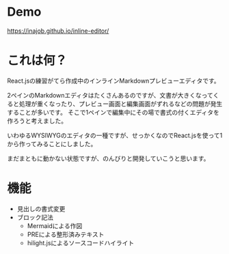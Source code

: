 # Demo

https://inajob.github.io/inline-editor/

# これは何？

React.jsの練習がてら作成中のインラインMarkdownプレビューエディタです。

2ペインのMarkdownエディタはたくさんあるのですが、文書が大きくなってくると処理が重くなったり、プレビュー画面と編集画面がずれるなどの問題が発生することが多いです。
そこで1ペインで編集中にその場で書式の付くエディタを作ろうと考えました。

いわゆるWYSIWYGのエディタの一種ですが、せっかくなのでReact.jsを使って1から作ってみることにしました。

まだまともに動かない状態ですが、のんびりと開発していこうと思います。

# 機能

- 見出しの書式変更
- ブロック記法
  - Mermaidによる作図
  - PREによる整形済みテキスト
  - hilight.jsによるソースコードハイライト


